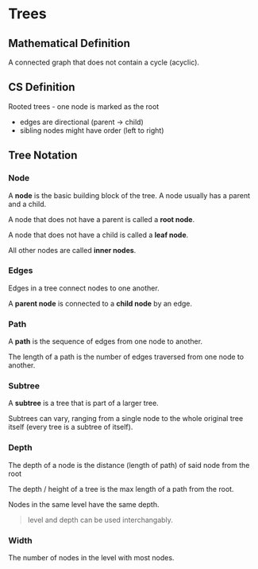 # Trees

## Mathematical Definition

A connected graph that does not contain a cycle (acyclic).

## CS Definition

Rooted trees - one node is marked as the root

- edges are directional (parent -> child)
- sibling nodes might have order (left to right)

## Tree Notation

### Node

A **node** is the basic building block of the tree.
A node usually has a parent and a child.

A node that does not have a parent is called a **root node**.

A node that does not have a child is called a **leaf node**.

All other nodes are called **inner nodes**.

### Edges

Edges in a tree connect nodes to one another.

A **parent node** is connected to a **child node** by an edge.

### Path

A **path** is the sequence of edges from one node to another.

The length of a path is the number of edges traversed from one node to another.

### Subtree

A **subtree** is a tree that is part of a larger tree.

Subtrees can vary, ranging from a single node to the whole original tree itself (every tree is a subtree of itself).

### Depth

The depth of a node is the distance (length of path) of said node from the root

The depth / height of a tree is the max length of a path from the root.

Nodes in the same level have the same depth.

> level and depth can be used interchangably.

### Width

The number of nodes in the level with most nodes.
